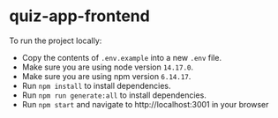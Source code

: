 # quiz-app-frontend

To run the project locally:

* Copy the contents of `.env.example` into a new `.env` file.
* Make sure you are using node version `14.17.0`.
* Make sure you are using npm version `6.14.17`.
* Run `npm install` to install dependencies.
* Run `npm run generate:all` to install dependencies.
* Run `npm start` and navigate to http://localhost:3001
  in your browser